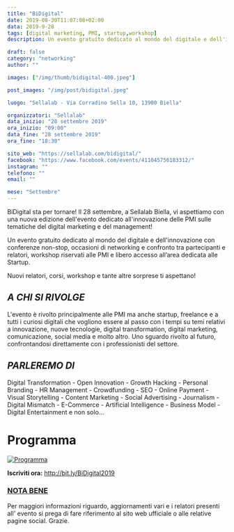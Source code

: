 ```yaml
---
title: "BiDigital"
date: 2019-08-30T11:07:08+02:00
data: 2019-9-28
tags: [digital marketing, PMI, startup,workshop]
description: Un evento gratuito dedicato al mondo del digitale e dell'innovazione con conferenze non-stop, occasioni di networking e confronto tra partecipanti e relatori, workshop riservati alle PMI e libero accesso all’area dedicata alle Startup.

draft: false
category: "networking"
author: ""

images: ["/img/thumb/bidigital-400.jpeg"]

post_images: "/img/post/bidigital.jpeg"

luogo: "Sellalab - Via Corradino Sella 10, 13900 Biella"

organizzatori: "Sellalab"
data_inizio: "28 settembre 2019"
ora_inizio: "09:00"
data_fine: "28 settembre 2019"
ora_fine: "18:30"

sito_web: "https://sellalab.com/bidigital/"
facebook: "https://www.facebook.com/events/411045756183312/"
instagram: ""
telefono: ""
email: ""

mese: "Settembre"
---
```

BiDigital sta per tornare! Il 28 settembre, a Sellalab Biella, vi aspettiamo con una nuova edizione dell'evento dedicato all'innovazione delle PMI sulle tematiche del digital marketing e del management!

Un evento gratuito dedicato al mondo del digitale e dell'innovazione con conferenze non-stop, occasioni di networking e confronto tra partecipanti e relatori, workshop riservati alle PMI e libero accesso all’area dedicata alle Startup.

Nuovi relatori, corsi, workshop e tante altre sorprese ti aspettano! 

## *A CHI SI RIVOLGE*
L'evento è rivolto principalmente alle PMI ma anche startup, freelance e a tutti i curiosi digitali che vogliono essere al passo con i tempi su temi relativi a innovazione, nuove tecnologie, digital transformation, digital marketing, comunicazione, social media e molto altro. Uno sguardo rivolto al futuro, confrontandosi direttamente con i professionisti del settore.

## *PARLEREMO DI*
Digital Transformation - Open Innovation - Growth Hacking - Personal Branding - HR Management - Crowdfunding - SEO - Online Payment - Visual Storytelling - Content Marketing - Social Advertising - Journalism - Digital Mismatch - E-Commerce - Artificial Intelligence - Business Model - Digital Entertainment e non solo…

# Programma
<a href="/img/post/Programma_2019.pdf" target=_blank>![Programma](/img/post/Programma_bidigital.jpeg)</a>

**Iscriviti ora:** http://bit.ly/BiDigital2019

### <u>NOTA BENE</u>
Per maggiori informazioni riguardo, aggiornamenti vari e i relatori presenti all' evento si prega di fare riferimento al sito web ufficiale o alle relative pagine social. Grazie.